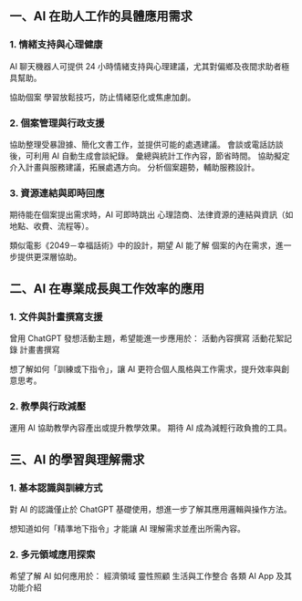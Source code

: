 ## 一、AI 在助人工作的具體應用需求

### 1. 情緒支持與心理健康

AI 聊天機器人可提供 24 小時情緒支持與心理建議，尤其對偏鄉及夜間求助者極具幫助。

協助個案 學習放鬆技巧，防止情緒惡化或焦慮加劇。

### 2. 個案管理與行政支援

協助整理受暴證據、簡化文書工作，並提供可能的處遇建議。
會談或電話訪談後，可利用 AI 自動生成會談紀錄。
彙總與統計工作內容，節省時間。
協助擬定介入計畫與服務建議，拓展處遇方向。
分析個案趨勢，輔助服務設計。

### 3. 資源連結與即時回應

期待能在個案提出需求時，AI 可即時跳出 心理諮商、法律資源的連結與資訊（如地點、收費、流程等）。

類似電影《2049－幸福話術》中的設計，期望 AI 能了解 個案的內在需求，進一步提供更深層協助。

## 二、AI 在專業成長與工作效率的應用

### 1. 文件與計畫撰寫支援

曾用 ChatGPT 發想活動主題，希望能進一步應用於：
活動內容撰寫
活動花絮記錄
計畫書撰寫

想了解如何「訓練或下指令」，讓 AI 更符合個人風格與工作需求，提升效率與創意思考。

### 2. 教學與行政減壓
運用 AI 協助教學內容產出或提升教學效果。
期待 AI 成為減輕行政負擔的工具。

## 三、AI 的學習與理解需求

### 1. 基本認識與訓練方式
對 AI 的認識僅止於 ChatGPT 基礎使用，想進一步了解其應用邏輯與操作方法。

想知道如何「精準地下指令」才能讓 AI 理解需求並產出所需內容。

### 2. 多元領域應用探索
希望了解 AI 如何應用於：
經濟領域
靈性照顧
生活與工作整合
各類 AI App 及其功能介紹

